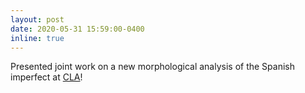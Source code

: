 ```yaml
---
layout: post
date: 2020-05-31 15:59:00-0400
inline: true
---
```


Presented joint work on a new morphological analysis of the Spanish imperfect at [CLA](http://cla-acl.ca/appel-2020-call/)!

